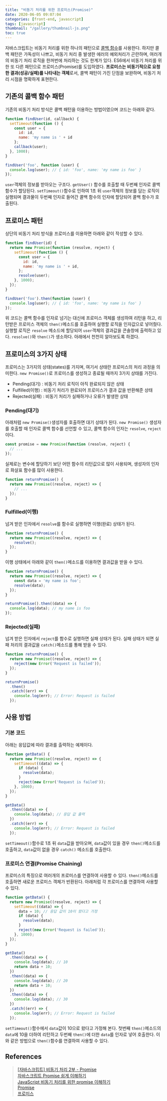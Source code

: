 ```yaml
---
title: "비동기 처리를 위한 프로미스(Promise)"
date: 2020-06-05 09:07:04
categories: [front-end, javascript]
tags: [javascript]
thumbnail: "/gallery/thumbnail-js.png"
toc: true
---
```


자바스크립트는 비동기 처리를 위한 하나의 패턴으로 [콜백 함수](/2020/06/04/javascript-asynchronous-callback/)를 사용한다. 하지만 콜백 패턴은 가독성이 나쁘고, 비동기 처리 중 발생한 에러의 예외처리가 곤란하며, 여러개의 비동기 처리 로직을 한꺼번에 처리하는 것도 한계가 있다. ES6에서 비동기 처리를 위한 또 다른 패턴으로 프로미스(Promise)를 도입하였다. **프로미스는 비동기적으로 요청한 결과(성공/실패)를 나타내는 객체**로서, 콜백 패턴이 가진 단점을 보완하며, 비동기 처리 시점을 명확하게 표현한다.

<!-- more -->

## 기존의 콜백 함수 패턴
기존의 비동기 처리 방식은 콜백 패턴을 이용하는 방법이였으며 코드는 아래와 같다.

```javascript
function findUser(id, callback) {
  setTimeout(function () {
    const user = {
      id: id,
      name: 'my name is ' + id
    };
    callback(user);
  }, 1000);
}

findUser('foo', function (user) {
  console.log(user); // { id: 'foo', name: 'my name is foo' }
});
```
`user`객체의 정보를 받아오는 구조다. `getUser()` 함수를 호출할 때 두번째 인자로 콜백 함수가 할당된다. `setTimeout()`함수로 인하여 1초 뒤 `user`객체의 정보를 담는 로직이 실행되며 결과물이 두번째 인자로 들어간 콜백 함수의 인자에 할당되어 콜백 함수가 호출된다.

## 프로미스 패턴
상단의 비동기 처리 방식을 프로미스를 이용하면 아래와 같이 작성할 수 있다.

```javascript
function findUser(id) {
  return new Promise(function (resolve, reject) {
    setTimeout(function () {
      const user = {
        id: id,
        name: 'my name is ' + id,
      };
      resolve(user);
    }, 1000);
  });
}

findUser('foo').then(function (user) {
  console.log(user); // { id: 'foo', name: 'my name is foo' }
});
```
위 코드는 콜백 함수를 인자로 넘기는 대신에 프로미스 객체를 생성하여 리턴을 하고, 리턴받은 프로미스 객체의 `then()`메소드를 호출하여 실행할 로직을 인자값으로 넣어줬다. 실행할 로직은 `resolve` 메소드에 할당되어 `user`객체의 결과값을 콘솔창에 출력하고 있다. `resolve()`와 `then()`가 생소하다. 아래에서 천천히 알아보도록 하겠다.

## 프로미스의 3가지 상태
프로미스는 3가지의 상태(states)를 가지며, 여기서 상태란 프로미스의 처리 과정을 의미한다. `new Promise()`로 프로미스를 생성하고 종료될 때까지 3가지 상태를 가진다.

* Pending(대기) : 비동기 처리 로직이 아직 완료되지 않은 상태
* Fulfilled(이행) : 비동기 처리가 완료되어 프로미스가 결과 값을 반환해준 상태
* Rejected(실패) : 비동기 처리가 실패하거나 오류가 발생한 상태

### Pending(대기)
아래처럼 `new Promise()`생성자를 호출하면 대기 상태가 된다. `new Promise()` 생성자를 호출할 때 인자로 콜백 함수를 선언할 수 있고, 콜백 함수의 인자는 `resolve`, `reject`이다.

```javascript
const promise = new Promise(function (resolve, reject) {
  // ...
});
```

실제로는 변수에 할당하기 보단 어떤 함수의 리턴값으로 많이 사용되며, 생성자의 인자로 화살표 함수를 많이 사용한다.

```javascript
function returnPromise() {
  return new Promise((resolve, reject) => {
    // ...
  });
}
```

### Fulfilled(이행)
넘겨 받은 인자에서 `resolve`를 함수로 실행하면 이행(완료) 상태가 된다.

```javascript
function returnPromise() {
  return new Promise((resolve, reject) => {
    resolve();
  });
}
```

이행 상태에서 아래와 같이 `then()`메소드를 이용하면 결과값을 받을 수 있다.

```javascript
function returnPromise() {
  return new Promise((resolve, reject) => {
    const data = 'my name is foo';
    resolve(data);
  });
}

returnPromise().then((data) => {
  console.log(data); // my name is foo
});
```

### Rejected(실패)

넘겨 받은 인자에서 `reject`를 함수로 실행하면 실패 상태가 된다. 실패 상태가 되면 실패 처리의 결과값을 `catch()`메소드를 통해 받을 수 있다.

```javascript
function returnPromise() {
  return new Promise((resolve, reject) => {
    reject(new Error('Request is failed'));
  });
}

returnPromise()
  .then()
  .catch((err) => {
    console.log(err); // Error: Request is failed
  });
```

## 사용 방법

### 기본 코드
아래는 응답값에 따라 결과를 출력하는 예제이다.

```javascript
function getData() {
  return new Promise((resolve, reject) => {
    setTimeout((data) => {
      if (data) {
        resolve(data);
      }
      reject(new Error('Request is failed'));
    }, 1000);
  });
}

getData()
  .then((data) => {
    console.log(data); // 응답 값 출력
  })
  .catch((err) => {
    console.log(err); // Error: Request is failed
  });
```

`setTimeout()`함수로 1초 뒤 `data`값을 받아오며, `data`값이 있을 경우 `then()`메소드를 호출하고, `data`값이 없을 경우 `catch()` 메소드를 호출한다.

### 프로미스 연결(Promise Chaining)
프로미스의 특징으로 여러개의 프로미스를 연결하여 사용할 수 있다. `then()`메소드를 호출하면 새로운 프로미스 객체가 반환된다. 아래처럼 각 프로미스를 연결하여 사용할 수 있다.

```javascript
function getData() {
  return new Promise((resolve, reject) => {
    setTimeout((data) => {
      data = 10; // 응답 값이 10이 왔다고 가정
      if (data) {
        resolve(data);
      }
      reject(new Error('Request is failed'));
    }, 1000);
  });
}

getData()
  .then((data) => {
    console.log(data); // 10
    return data + 10;
  })
  .then((data) => {
    console.log(data); // 20
    return data + 10;
  })
  .then((data) => {
    console.log(data); // 30
  })
  .catch((err) => {
    console.log(err); // Error: Request is failed
  });
```

`setTimeout()`함수에서 `data`값이 10으로 왔다고 가정해 본다. 첫번째 `then()`메소드의 `data`에 10을 더하여 리턴하고 두번째 `then()`에 더한 `data`를 인자로 넣어 호출한다. 이와 같은 방법으로 `then()`함수를 연결하여 사용할 수 있다.

## References
> [[자바스크립트] 비동기 처리 2부 - Promise](https://www.daleseo.com/js-async-promise/)  
> [자바스크립트 Promise 쉽게 이해하기](https://joshua1988.github.io/web-development/javascript/promise-for-beginners/)  
> [JavaScript 비동기 처리를 위한 promise 이해하기](https://velog.io/@cyranocoding/2019-08-02-1808-작성됨-5hjytwqpqj)  
> [Promise](https://developer.mozilla.org/ko/docs/Web/JavaScript/Reference/Global_Objects/Promise)  
> [프로미스](https://poiemaweb.com/es6-promise)
